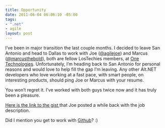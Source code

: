 ```yaml
---
title: Opportunity
date: 2011-06-04 06:06:10 -05:00
tags:
- ".net"
- agile
layout: post
---
```


I’ve been in major transition the last couple months. I decided to leave San Antonio and head to Dallas to work with Joe ([@agilejoe][1]) and Marcus ([@marcusthebold][2]), both are fellow LosTechies members, at [One Technologies][3]. Unfortunately, I’m heading back to San Antonio for personal reasons and would love to help fill the gap I’m leaving. Any other Alt.NET developers who love working at a fast pace, with smart people, on interesting products, should ping Joe or Marcus with your resume.

You won’t regret it. I’ve worked with both guys twice now and it has truly been a pleasure.

[Here is the link to the gist ][4]that Joe posted a while back with the job description.

Did I mention you get to work with [Github][5]? :)

   [1]: https://twitter.com/agilejoe
   [2]: https://twitter.com/marcusthebold
   [3]: https://onetechnologies.net
   [4]: https://gist.github.com/eac742b1c77bf291335d
   [5]: https://github.com
